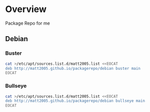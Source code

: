 # Overview

Package Repo for me

## Debian

### Buster

```bash
cat >/etc/apt/sources.list.d/matt2005.list <<EOCAT
deb http://matt2005.github.io/packagerepo/debian buster main
EOCAT
```

### Bullseye

```bash
cat >/etc/apt/sources.list.d/matt2005.list <<EOCAT
deb http://matt2005.github.io/packagerepo/debian bullseye main
EOCAT
```